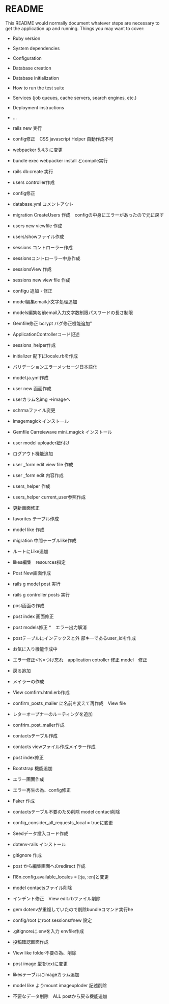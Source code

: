 # README

This README would normally document whatever steps are necessary to get the
application up and running.
Things you may want to cover:

* Ruby version

* System dependencies

* Configuration

* Database creation

* Database initialization

* How to run the test suite

* Services (job queues, cache servers, search engines, etc.)

* Deployment instructions

* ...
* rails new 実行
* config修正　CSS javascript Helper 自動作成不可
* webpacker 5.4.3 に変更
* bundle exec webpacker install とcompile実行
* rails db:create 実行
* users controller作成
* config修正
* database.yml コメントアウト
* migration CreateUsers 作成　configの中身にエラーがあったので元に戻す
* users new viewfile 作成
* users/showファイル作成
* sessions コントローラー作成
* sessionsコントローラー中身作成
* sessionsView 作成
* sessions new view file 作成
* configu 追加・修正
* model編集email小文字処理追加
* models編集名前email入力文字数制限パスワードの長さ制限
* Gemfile修正 bcrypt バグ修正機能追加"
* ApplicationControllerコード記述
* sessions_helper作成
* initializer 配下にlocale.rbを作成
* バリデーションエラーメッセージ日本語化
* model.ja.yml作成
* user new 画面作成
* userカラム名img →imageへ
* schrmaファイル変更
* imagemagick  インストール
* Gemfile Carreiewave mini_magick インストール
* user model uploader紐付け
* ログアウト機能追加
* user _form edit view file 作成
* user _form edit 内容作成
* users_helper 作成
* users_helper current_user参照作成
* 更新画面修正
* favorites テーブル作成
* model like 作成
* migration 中間テーブルlike作成
* ルートにLike追加
* likes編集　resources指定
* Post New画面作成
* rails g model post 実行
* rails g controller posts 実行
* post画面の作成
* post index 画面修正
* post models修正
*　エラー出力解消
*  postテーブルにインデックスと外 部キーであるuser_idを作成
*  お気に入り機能作成中
*  エラー修正<%=つけ忘れ　application cotroller 修正 model　修正
*  戻る追加
* メイラーの作成
* View comfirm.html.erb作成
* confirm_posts_mailer に名前を変えて再作成　View file
* レターオープナーのルーティングを追加
* confrim_post_mailer作成
* contactsテーブル作成
* contacts viewファイル作成メイラー作成
* post index修正
* Bootstrap 機能追加
* エラー画面作成
* エラー再生の為、config修正
* Faker 作成
* contactsテーブル不要のため削除 model contact削除
* config_consider_all_requests_local = trueに変更
* Seedデータ投入コード作成
* dotenv-rails インストール
* gitignore 作成
* post から編集画面へのredirect 作成
* I18n.config.available_locales = [:ja, :en]と変更
* model contactsファイル削除
* インデント修正　View edit.rbファイル削除
* gem dotenvが重複していたので削除bundleコマンド実行he
* config/root にroot sessions#new 設定 
* .gitignoreに.envを入力 envfile作成
* 投稿確認画面作成
* View like folder不要の為、削除
* post image 型をtextに変更
* likesテーブルにimageカラム追加
* model like よりmount imageuploder 記述削除
* 不要なデータ削除　ALL postから戻る機能追加

